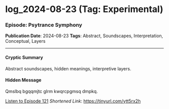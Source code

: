 # log_2024-08-23 (Tag: Experimental)

### Episode: Psytrance Symphony

**Publication Date**: 2024-08-23
**Tags**: Abstract, Soundscapes, Interpretation, Conceptual, Layers

---

#### Cryptic Summary
Abstract soundscapes, hidden meanings, interpretive layers.

#### Hidden Message
Qmslbq bgqqmjtc glrm kwqrcpgmsq dmpkq.

[Listen to Episode 121](https://tinyurl.com/ytt5rx2h)
*Shortened Link*: https://tinyurl.com/ytt5rx2h
